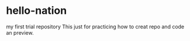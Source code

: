 hello-nation
============

my first trial repository
This just for practicing how to creat repo and code an preview.
